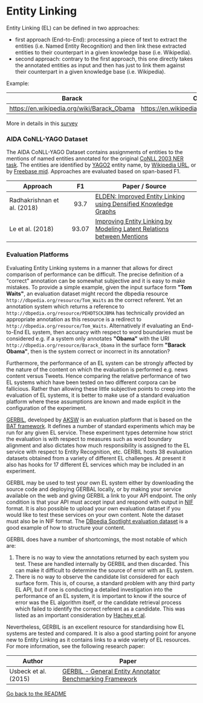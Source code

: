 # Entity Linking

Entity Linking (EL) can be defined in two approaches:
* first approach (End-to-End): processing a piece of text to extract the entities (i.e. Named Entity Recognition) and then link these extracted entities to their counterpart in a given knowledge base (i.e. Wikipedia).
* second approach: contrary to the first approach, this one directly takes the annotated entities as input and then has just to link them against their counterpart in a given knowledge base (i.e. Wikipedia).

Example:

| Barack | Obama | was | born | in | Hawaï |
| --- | ---| --- | --- | --- | --- |
| https://en.wikipedia.org/wiki/Barack_Obama | https://en.wikipedia.org/wiki/Barack_Obama | O | O | O | https://en.wikipedia.org/wiki/Hawaii |

More in details in this [survey][Shen]

### AIDA CoNLL-YAGO Dataset

The AIDA CoNLL-YAGO Dataset contains assignments of entities to the mentions of named entities annotated for the original [CoNLL 2003 NER task](http://www.aclweb.org/anthology/W03-0419.pdf). The entities are identified by [YAGO2][YAGO2] entity name, by [Wikipedia URL][Wikipedia], or by [Freebase mid][Freebase]. Approaches are evaluated based on span-based F1.

| Approach           | F1  |  Paper / Source |
| ------------- | :-----:| --- |
| Radhakrishnan et al. (2018) | 93.7 | [ELDEN: Improved Entity Linking using Densified Knowledge Graphs][Radhakrishnan] |
| Le et al. (2018) | 93.07 | [Improving Entity Linking by Modeling Latent Relations between Mentions][Le] |

### Evaluation Platforms

Evaluating Entity Linking systems in a manner that allows for direct comparison of performance can be difficult. The precise definition of a "correct" annotation can be somewhat subjective and it is easy to make mistakes. To provide a simple example, given the input surface form **"Tom Waits"**, an evaluation dataset might record the dbpedia resource `http://dbpedia.org/resource/Tom_Waits` as the correct referent. Yet an annotation system which returns a reference to `http://dbpedia.org/resource/PEHDTSCKJBMA` has technically provided an appropriate annotation as this resource is a redirect to `http://dbpedia.org/resource/Tom_Waits`. Alternatively if evaluating an End-to-End EL system, then accuracy with respect to word boundaries must be considered e.g. if a system only annotates **"Obama"** with the URI `http://dbpedia.org/resource/Barack_Obama` in the surface form **"Barack Obama"**, then is the system correct or incorrect in its annotation?

Furthermore, the performance of an EL system can be strongly affected by the nature of the content on which the evaluation is performed e.g. news content versus Tweets. Hence comparing the relative performance of two EL systems which have been tested on two different corpora can be fallicious. Rather than allowing these little subjective points to creep into the evaluation of EL systems, it is better to make use of a standard evaluation platform where these assumptions are known and made explicit in the configuration of the experiment.

[GERBIL][GERBIL], developed by [AKSW][AKSW] is an evaluation platform that is based on the [BAT framework][Cornolti]. It defines a number of standard experiments which may be run for any given EL service. These experiment types determine how strict the evaluation is with respect to measures such as word boundary alignment and also dictates how much responsibility is assigned to the EL service with respect to Entity Recognition, etc. GERBIL hosts 38 evaluation datasets obtained from a variety of different EL challenges. At present it also has hooks for 17 different EL services which may be included in an experiment.

GERBIL may be used to test your own EL system either by downloading the source code and deploying GERBAL locally, or by making your service available on the web and giving GERBIL a link to your API endpoint. The only condition is that your API must accept input and respond with output in [NIF][NIF] format. It is also possible to upload your own evaluation dataset if you would like to test these services on your own content. Note the dataset must also be in NIF format. The [DBpedia Spotlight evaluation dataset][SpotlightEvaluation] is a good example of how to structure your content.

GERBIL does have a number of shortcomings, the most notable of which are:
1. There is no way to view the annotations returned by each system you test. These are handled internally by GERBIL and then discarded. This can make it difficult to determine the source of error with an EL system.
2. There is no way to observe the candidate list considered for each surface form. This is, of course, a standard problem with any third party EL API, but if one is conducting a detailed investigation into the performance of an EL system, it is important to know if the source of error was the EL algorithm itself, or the candidate retrieval process which failed to identify the correct referent as a candidate. This was listed as an important consideration by [Hachey et al][Hachey].

Nevertheless, GERBIL is an excellent resource for standardising how EL systems are tested and compared. It is also a good starting point for anyone new to Entity Linking as it contains links to a wide variety of EL resources. For more information, see the following research paper:

| Author               | Paper                                                              |
| -------------------- | ------------------------------------------------------------------ |
| Usbeck et al. (2015) | [GERBIL - General Entity Annotator Benchmarking Framework][Usbeck] |

[Go back to the README](README.md)

[Shen]: http://dbgroup.cs.tsinghua.edu.cn/wangjy/papers/TKDE14-entitylinking.pdf "Entity Linking with a Knowledge Base: Issues, Techniques, and Solutions"
[YAGO2]: http://yago-knowledge.org/ "YAGO2"
[Wikipedia]: https://en.wikipedia.org/ "Wikipedia"
[Freebase]: http://wiki.freebase.com/wiki/Machine_ID "Freebase"
[Radhakrishnan]: http://aclweb.org/anthology/N18-1167 "ELDEN: Improved Entity Linking using Densified Knowledge Graphs"
[Le]: https://arxiv.org/abs/1804.10637
[NIF]: http://persistence.uni-leipzig.org/nlp2rdf/ "NLP Interchange Formt"
[SpotlightEvaluation]: http://apps.yovisto.com/labs/ner-benchmarks/data/dbpedia-spotlight-nif.ttl "GERBIL DBpedia Spotlight Dataset"
[Cornolti]: https://static.googleusercontent.com/media/research.google.com/en//pubs/archive/40749.pdf "A Framework for Benchmarking Entity-Annotation Systems"
[Usbeck]: http://svn.aksw.org/papers/2015/WWW_GERBIL/public.pdf "GERBIL - General Entity Annotator Benchmarking Framework"
[GERBIL]: http://aksw.org/Projects/GERBIL.html "General Entity Annotator Benchmarking framework"
[AKSW]: http://aksw.org/About.html "Agile Knowledge Engineering and Semantic Web"
[Hachey]: http://benhachey.info/pubs/hachey-aij12-evaluating.pdf "Evaluating Entity Linking with Wikipedia"